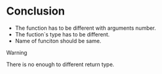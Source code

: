 # Conclusion

- The function has to be different with arguments number.
- The fuction`s type has to be different.
- Name of funciton should be same.

> [!warning]
> There is no enough to different return type.

